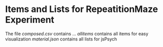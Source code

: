 # Items and Lists for RepeatitionMaze Experiment

The file *composed.csv* contains ... 
*allitems* contains all items for easy visualization
*material.json* contains all lists for jsPsych
